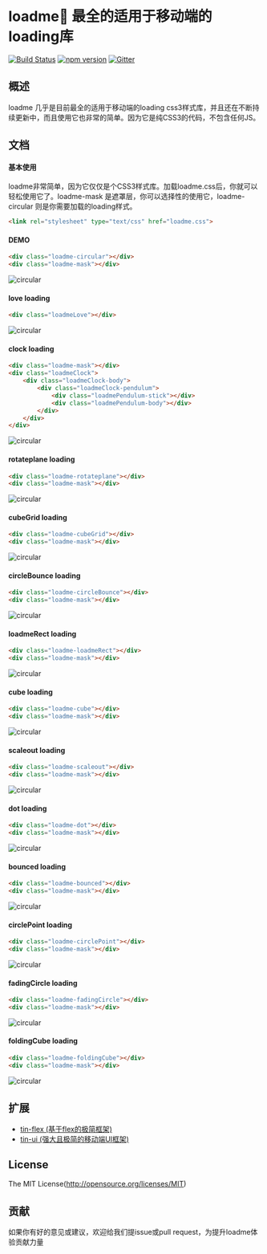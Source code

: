
loadme💫 最全的适用于移动端的loading库
====

[![Build Status](https://api.travis-ci.org/zx1988826/tin-flex.svg?branch=master)](https://travis-ci.org/zx1988826/loadme)
[![npm version](https://img.shields.io/badge/npm-v1.1.0-blue.svg)](https://www.npmjs.com/package/tin-flex)
[![Gitter](https://badges.gitter.im/weui/weui.svg)](https://gitter.im/loadme)

## 概述

loadme 几乎是目前最全的适用于移动端的loading css3样式库，并且还在不断持续更新中，而且使用它也非常的简单。因为它是纯CSS3的代码，不包含任何JS。

## 文档
#### 基本使用
loadme非常简单，因为它仅仅是个CSS3样式库。加载loadme.css后，你就可以轻松使用它了。loadme-mask 是遮罩层，你可以选择性的使用它，loadme-circular 则是你需要加载的loading样式。

```html
<link rel="stylesheet" type="text/css" href="loadme.css">
```

#### DEMO
```html
<div class="loadme-circular"></div>
<div class="loadme-mask"></div>
```
![circular](http://ohwq8bodu.bkt.clouddn.com/git/cir.gif)

#### love loading
```html
<div class="loadmeLove"></div>
```
![circular](http://ohwq8bodu.bkt.clouddn.com/git/love.gif)

#### clock loading
```html
<div class="loadme-mask"></div>
<div class="loadmeClock">
    <div class="loadmeClock-body">
        <div class="loadmeClock-pendulum">
            <div class="loadmePendulum-stick"></div>
            <div class="loadmePendulum-body"></div>
        </div>
    </div>
</div>
```
![circular](http://ohwq8bodu.bkt.clouddn.com/git/clock.gif)

#### rotateplane loading
```html
<div class="loadme-rotateplane"></div>
<div class="loadme-mask"></div>
```
![circular](http://ohwq8bodu.bkt.clouddn.com/git/rotateplane.gif)

#### cubeGrid loading
```html
<div class="loadme-cubeGrid"></div>
<div class="loadme-mask"></div>
```
![circular](http://ohwq8bodu.bkt.clouddn.com/git/cubeGrid.gif)

#### circleBounce loading
```html
<div class="loadme-circleBounce"></div>
<div class="loadme-mask"></div>
```
![circular](http://ohwq8bodu.bkt.clouddn.com/git/circleBounce.gif)

#### loadmeRect loading
```html
<div class="loadme-loadmeRect"></div>
<div class="loadme-mask"></div>
```
![circular](http://ohwq8bodu.bkt.clouddn.com/git/loadmeRect.gif)

#### cube loading
```html
<div class="loadme-cube"></div>
<div class="loadme-mask"></div>
```
![circular](http://ohwq8bodu.bkt.clouddn.com/git/cube.gif)

#### scaleout loading
```html
<div class="loadme-scaleout"></div>
<div class="loadme-mask"></div>
```
![circular](http://ohwq8bodu.bkt.clouddn.com/git/scaleout.gif)

#### dot loading
```html
<div class="loadme-dot"></div>
<div class="loadme-mask"></div>
```
![circular](http://ohwq8bodu.bkt.clouddn.com/git/dot.gif)

#### bounced loading
```html
<div class="loadme-bounced"></div>
<div class="loadme-mask"></div>
```
![circular](http://ohwq8bodu.bkt.clouddn.com/git/bounced.gif)

#### circlePoint loading
```html
<div class="loadme-circlePoint"></div>
<div class="loadme-mask"></div>
```
![circular](http://ohwq8bodu.bkt.clouddn.com/git/circlePoint.gif)

#### fadingCircle loading
```html
<div class="loadme-fadingCircle"></div>
<div class="loadme-mask"></div>
```
![circular](http://ohwq8bodu.bkt.clouddn.com/git/fadingCircle.gif)

#### foldingCube loading
```html
<div class="loadme-foldingCube"></div>
<div class="loadme-mask"></div>
```
![circular](http://ohwq8bodu.bkt.clouddn.com/git/foldingCube.gif)

## 扩展
- [tin-flex (基于flex的极简框架)](https://github.com/zx1988826/tin-flex/)
- [tin-ui (强大且极简的移动端UI框架)](https://github.com/zx1988826/tin-ui/)

## License
The MIT License(http://opensource.org/licenses/MIT)

## 贡献

如果你有好的意见或建议，欢迎给我们提issue或pull request，为提升loadme体验贡献力量
